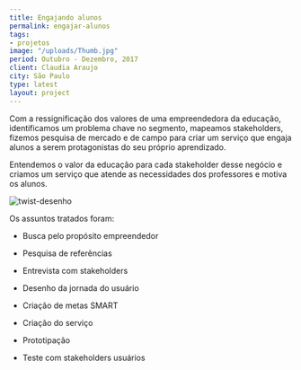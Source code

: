 ```yaml
---
title: Engajando alunos
permalink: engajar-alunos
tags:
- projetos
image: "/uploads/Thumb.jpg"
period: Outubro - Dezembro, 2017
client: Claudia Araujo
city: São Paulo
type: latest
layout: project
---
```


Com a ressignificação dos valores de uma empreendedora da educação, identificamos um problema chave no segmento, mapeamos stakeholders, fizemos pesquisa de mercado e de campo para criar um serviço que engaja alunos a serem protagonistas do seu próprio aprendizado.

Entendemos o valor da educação para cada stakeholder desse negócio e criamos um serviço que atende as necessidades dos professores e motiva os alunos.

![twist-desenho](/uploads/twist-desenho.jpg)

Os assuntos tratados foram:

* Busca pelo propósito empreendedor

* Pesquisa de referências

* Entrevista com stakeholders

* Desenho da jornada do usuário

* Criação de metas SMART

* Criação do serviço

* Prototipação

* Teste com stakeholders usuários
